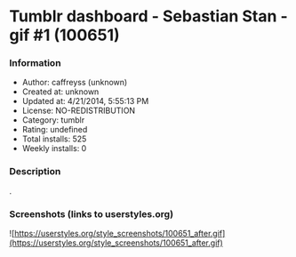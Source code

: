 # Tumblr dashboard - Sebastian Stan - gif #1 (100651)

### Information
- Author: caffreyss (unknown)
- Created at: unknown
- Updated at: 4/21/2014, 5:55:13 PM
- License: NO-REDISTRIBUTION
- Category: tumblr
- Rating: undefined
- Total installs: 525
- Weekly installs: 0


### Description
.


### Screenshots (links to userstyles.org)
![https://userstyles.org/style_screenshots/100651_after.gif](https://userstyles.org/style_screenshots/100651_after.gif)


